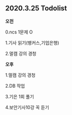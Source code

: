 ## 2020.3.25 Todolist

**오전**

0.ncs 1문제 O

1.기사 읽기(뱅커스,기업은행)

2.멀캠 강의 경청



**오후**

1.멀캠 강의 경청

2.DB 작업

3.기은 1회 풀기

4.보안기사10강 꼭 듣기

